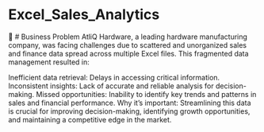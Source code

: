 # Excel_Sales_Analytics
🏢 # Business Problem
AtliQ Hardware, a leading hardware manufacturing company, was facing challenges due to scattered and unorganized sales and finance data spread across multiple Excel files. This fragmented data management resulted in:

Inefficient data retrieval: Delays in accessing critical information.
Inconsistent insights: Lack of accurate and reliable analysis for decision-making.
Missed opportunities: Inability to identify key trends and patterns in sales and financial performance.
Why it’s important: Streamlining this data is crucial for improving decision-making, identifying growth opportunities, and maintaining a competitive edge in the market.
